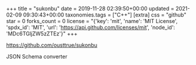 +++
title = "sukonbu"
date = 2019-11-28 02:39:50+00:00
updated = 2021-02-09 09:30:43+00:00
taxonomies.tags = ["C++"]
[extra]
css = "github"
star = 0
forks_count = 0
license = "{'key': 'mit', 'name': 'MIT License', 'spdx_id': 'MIT', 'url': 'https://api.github.com/licenses/mit', 'node_id': 'MDc6TGljZW5zZTEz'}"
+++

<https://github.com/ousttrue/sukonbu>

JSON Schema converter

